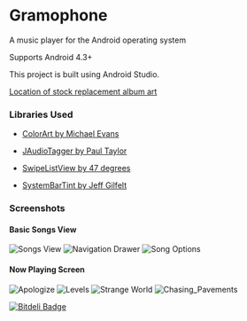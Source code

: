 Gramophone
==========

A music player for the Android operating system

Supports Android 4.3+

This project is built using Android Studio.

[Location of stock replacement album art](http://www.123rf.com/photo_2918399_illustration-of-a-gramophone-in-floral-background.html)

### Libraries Used

* [ColorArt by Michael Evans](https://github.com/MichaelEvans/ColorArt)

* [JAudioTagger by Paul Taylor](http://www.jthink.net/jaudiotagger/)

* [SwipeListView by 47 degrees](https://github.com/47deg/android-swipelistview)

* [SystemBarTint by Jeff Gilfelt](https://github.com/jgilfelt/SystemBarTint)


### Screenshots

#### Basic Songs View

![Songs View](https://github.com/AOrobator/Gramophone/raw/master/img/SongsView.png)
![Navigation Drawer](https://github.com/AOrobator/Gramophone/raw/master/img/nav_drawer.png)
![Song Options](https://github.com/AOrobator/Gramophone/raw/master/img/Song_Options_More.png)

#### Now Playing Screen

![Apologize](https://github.com/AOrobator/Gramophone/raw/master/img/Apologize.png)
![Levels](https://github.com/AOrobator/Gramophone/raw/master/img/Levels.png)
![Strange World](https://github.com/AOrobator/Gramophone/raw/master/img/Strange_World.png)
![Chasing_Pavements](https://github.com/AOrobator/Gramophone/raw/master/img/Chasing_Pavements.png)

[![Bitdeli Badge](https://d2weczhvl823v0.cloudfront.net/AOrobator/gramophone/trend.png)](https://bitdeli.com/free "Bitdeli Badge")